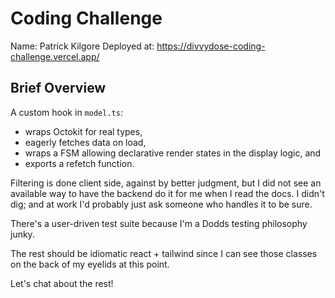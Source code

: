 # Coding Challenge

Name: Patrick Kilgore
Deployed at: https://divvydose-coding-challenge.vercel.app/ 

## Brief Overview

A custom hook in `model.ts`: 
 - wraps Octokit for real types,
 - eagerly fetches data on load,
 - wraps a FSM allowing declarative render states in the display logic, and
 - exports a refetch function. 

Filtering is done client side, against by better judgment, but I did not see an 
available way to have the backend do it for me when I read the docs. I didn't
dig; and at work I'd probably just ask someone who handles it to be sure.

There's a user-driven test suite because I'm a Dodds testing philosophy junky.

The rest should be idiomatic react + tailwind since I can see those classes on
the back of my eyelids at this point.

Let's chat about the rest!
